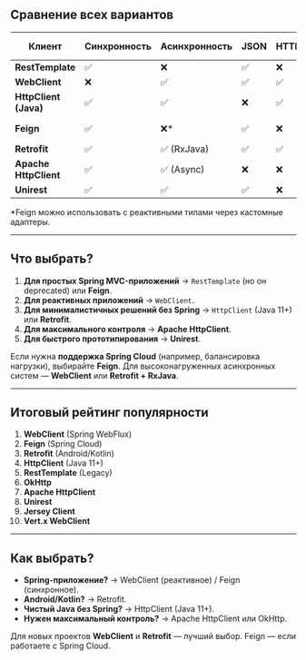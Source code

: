 ## **Сравнение всех вариантов**

|Клиент|Синхронность|Асинхронность|JSON|HTTP/2|Интеграция с Spring|Сложность|
|---|---|---|---|---|---|---|
|**RestTemplate**|✅|❌|✅|❌|✅|Низкая|
|**WebClient**|❌|✅|✅|✅|✅ (WebFlux)|Средняя|
|**HttpClient (Java)**|✅|✅|❌|✅|❌|Средняя|
|**Feign**|✅|❌*|✅|❌|✅ (Spring Cloud)|Низкая|
|**Retrofit**|✅|✅ (RxJava)|✅|✅|❌|Средняя|
|**Apache HttpClient**|✅|✅ (Async)|❌|❌|❌|Высокая|
|**Unirest**|✅|✅|✅|❌|❌|Низкая|

*Feign можно использовать с реактивными типами через кастомные адаптеры.

---
## **Что выбрать?**

1. **Для простых Spring MVC-приложений** → `RestTemplate` (но он deprecated) или **Feign**.    
2. **Для реактивных приложений** → `WebClient`.    
3. **Для минималистичных решений без Spring** → `HttpClient` (Java 11+) или **Retrofit**.    
4. **Для максимального контроля** → **Apache HttpClient**.    
5. **Для быстрого прототипирования** → **Unirest**.    

Если нужна **поддержка Spring Cloud** (например, балансировка нагрузки), выбирайте **Feign**. Для высоконагруженных асинхронных систем — **WebClient** или **Retrofit + RxJava**.

---
## **Итоговый рейтинг популярности**
1. **WebClient** (Spring WebFlux)    
2. **Feign** (Spring Cloud)    
3. **Retrofit** (Android/Kotlin)    
4. **HttpClient** (Java 11+)    
5. **RestTemplate** (Legacy)    
6. **OkHttp**    
7. **Apache HttpClient**    
8. **Unirest**    
9. **Jersey Client**    
10. **Vert.x WebClient**    

---
## **Как выбрать?**
- **Spring-приложение?** → WebClient (реактивное) / Feign (синхронное).    
- **Android/Kotlin?** → Retrofit.    
- **Чистый Java без Spring?** → HttpClient (Java 11+).    
- **Нужен максимальный контроль?** → Apache HttpClient или OkHttp.    

Для новых проектов **WebClient** и **Retrofit** — лучший выбор. Feign — если работаете с Spring Cloud.